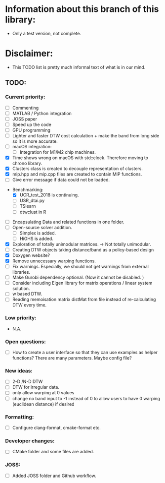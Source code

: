 # Information about this branch of this library: 
- Only a test version, not complete. 

# Disclaimer: 
- This TODO list is pretty much informal text of what is in our mind. 

## TODO: 

### Current priority: 

- [ ] Commenting
- [ ] MATLAB / Python integration
- [ ] JOSS paper  
- [ ] Speed up the code
- [ ] GPU programming 
- [ ] Lighter and faster DTW cost calculation + make the band from long side so it is more accurate. 
- [ ] macOS integration:
  - [ ] Integration for M1/M2 chip machines.  
- [x] Time shows wrong on macOS with std::clock. Therefore moving to chrono library.
- [x] Clusters class is created to decouple representation of clusters. 
- [x] mip.hpp and mip.cpp files are created to contain MIP functions.
- [ ] Give error message if data could not be loaded. 
- Benchmarking:
  - [x] UCR_test_2018 is continuing. 
  - [ ] USR_dtai.py
  - [ ] TSlearn 
  - [ ] dtwclust in R
- [ ] Encapsulating Data and related functions in one folder. 
- [ ] Open-source solver addition. 
  - [ ] Simplex is added. 
  - [ ] HiGHS is added.
- [x] Exploration of totally unimodular matrices. -> Not totally unimodular. 
- [ ] Creating DTW objects taking distance/band as a policy-based design 
- [x] Doxygen website? 
- [x] Remove unnecessary warping functions. 
- [ ] Fix warnings. Especially, we should not get warnings from external libraries. 
- [ ] Make Gurobi dependency optional. (Now it cannot be disabled. )
- [ ] Consider including Eigen library for matrix operations / linear system solution. 
- [ ] w based DTW. 
- [ ] Reading memoisation matrix distMat from file instead of re-calculating DTW every time. 

### Low priority: 
- N.A.

### Open questions:
- [ ] How to create a user interface so that they can use examples as helper functions? There are many parameters. Maybe config file? 

### New ideas:
- [ ] 2-D /N-D DTW
- [ ] DTW for irregular data. 
- [ ] only allow warping at 0 values
- [ ] change no band input to -1 instead of 0 to allow users to have 0 warping (euclidean distance) if desired

### Formatting: 
- [ ] Configure clang-format, cmake-format etc. 

### Developer changes: 
- [ ] CMake folder and some files are added. 

### JOSS: 
- [ ] Added JOSS folder and Github workflow. 
